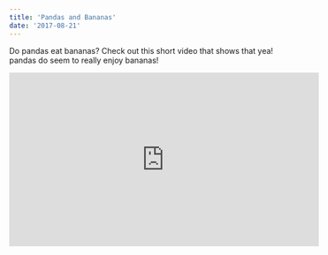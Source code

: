 ```yaml
---
title: 'Pandas and Bananas'
date: '2017-08-21'
---
```


Do pandas eat bananas? Check out this short video that shows that yea! pandas do seem to really enjoy bananas!

<iframe width="560" height="315"  src="https://www.youtube.com/embed/4SZlr20_by" frameborder="0" allowfullscreen></iframe>

